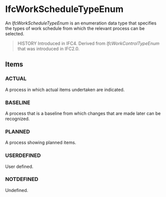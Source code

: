 # IfcWorkScheduleTypeEnum

An _IfcWorkScheduleTypeEnum_ is an enumeration data type that specifies the types of work schedule from which the relevant process can be selected.
<!-- end of short definition -->


> HISTORY Introduced in IFC4. Derived from _IfcWorkControlTypeEnum_ that was introduced in IFC2.0.

## Items

### ACTUAL
A process in which actual items undertaken are indicated.

### BASELINE
A process that is a baseline from which changes that are made later can be recognized.

### PLANNED
A process showing planned items.

### USERDEFINED
User defined.

### NOTDEFINED
Undefined.
